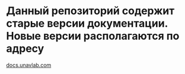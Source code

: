 # Данный репозиторий содержит старые версии документации. Новые версии располагаются по адресу  
[docs.unavlab.com](https://docs.unavlab.com/navigation_and_tracking_systems_ru.html)
